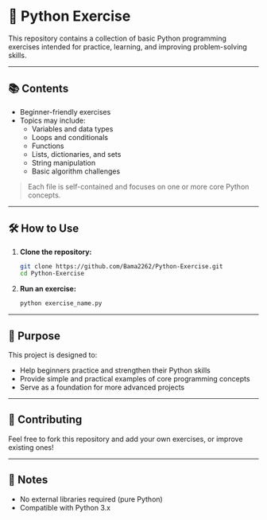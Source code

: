 # 🐍 Python Exercise

This repository contains a collection of basic Python programming exercises intended for practice, learning, and improving problem-solving skills.

---

## 📚 Contents

- Beginner-friendly exercises
- Topics may include:
  - Variables and data types
  - Loops and conditionals
  - Functions
  - Lists, dictionaries, and sets
  - String manipulation
  - Basic algorithm challenges

> Each file is self-contained and focuses on one or more core Python concepts.

---

## 🛠️ How to Use

1. **Clone the repository:**

   ```bash
   git clone https://github.com/Bama2262/Python-Exercise.git
   cd Python-Exercise

2. **Run an exercise:**

    ```bash
    python exercise_name.py

---

## 🎯 Purpose

This project is designed to:
- Help beginners practice and strengthen their Python skills
- Provide simple and practical examples of core programming concepts
- Serve as a foundation for more advanced projects

---

## 🤝 Contributing

Feel free to fork this repository and add your own exercises, or improve existing ones!

---

## 📌 Notes

- No external libraries required (pure Python)
- Compatible with Python 3.x
